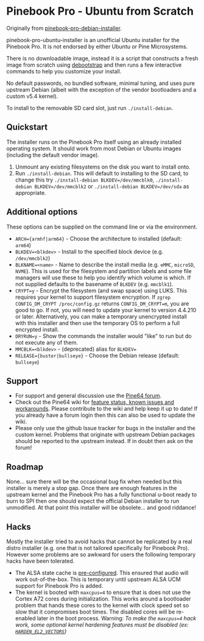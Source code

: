 Pinebook Pro - Ubuntu from Scratch
==================================

Originally from [pinebook-pro-debian-installer](https://github.com/daniel-thompson/pinebook-pro-debian-installer).

pinebook-pro-ubuntu-installer is an unofficial Ubuntu installer for the
Pinebook Pro. It is not endorsed by either Ubuntu or Pine Microsystems.

There is no downloadable image, instead it is a script that constructs
a fresh image from scratch using [debootstrap](https://wiki.debian.org/Debootstrap)
and then runs a few interactive commands to help you customize your install.

No default passwords, no bundled software, minimal tuning, and uses
pure upstream Debian (albeit with the exception of the vendor
bootloaders and a custom v5.4 kernel).

To install to the removable SD card slot, just run `./install-debian`.

Quickstart
----------

The installer runs on the Pinebook Pro itself using an already installed
operating system. It should work from most Debian or Ubuntu images
(including the default vendor image).

1. Unmount any existing filesystems on the disk you want to install
   onto.
2. Run `./install-debian`. This will default to installing to the SD card,
   to change this try `./install-debian BLKDEV=/dev/mmcblk0`, 
   `./install-debian BLKDEV=/dev/mmcblk2`
   or `./install-debian BLKDEV=/dev/sda` as appropriate.

Additional options
------------------

These options can be supplied on the command line or via the
environment.

 * `ARCH={armhf|arm64}` - Choose the architecture to installed (default:
   `arm64`)
 * `BLKDEV=<blkdev>` - Install to the specified block device (e.g.
   `/dev/mmcblk2`)
 * `BLKNAME=<name>` - Name to describe the install media (e.g. `eMMC`,
   `microSD`, `NVME`). This is used for the filesystem and partition labels
   and some file managers will use these to help you identify which
   volume is which. If not supplied defaults to the basename of
   `BLKDEV` (e.g.  `mmcblk1`).
 * `CRYPT=y` - Encrypt the filesystem (and swap space) using LUKS. This
   requires your kernel to support filesystem encryption.
   If `zgrep CONFIG_DM_CRYPT /proc/config.gz` returns `CONFIG_DM_CRYPT=m`,
   you are good to go. If not, you will need to update your kernel
   to version 4.4.210 or later. Alternatively, you can make a
   temporary unencrypted install with this installer and then use the
   temporary OS to perform a full encrypted install.
 * `DRYRUN=y` - Show the commands the installer would "like" to run but
   do not execute any of them.
 * `MMCBLK=<blkdev>` - (deprecated) alias for `BLKDEV=`
 * `RELEASE={buster|bullseye}` - Choose the Debian release (default:
   `bullseye`)

Support
-------

 * For support and general discussion use the
   [Pine64 forum](https://forum.pine64.org/showthread.php?tid=8487).
 * Check out the Pine64 wiki for [feature status, known issues and 
   workarounds](https://wiki.pine64.org/index.php/Pinebook_Pro_Debian_Installer).
   Please contribute to the wiki and help keep it up to date! If you already
   have a forum login then this can also be used to update the wiki.
 * Please only use the github Issue tracker for bugs in the installer
   and the custom kernel. Problems that originate with upstream Debian
   packages should be reported to the upstream instead. If in doubt
   then ask on the forum!

Roadmap
-------

None... sure there will be the occasional bug fix when needed but this
installer is merely a stop gap. Once there are enough features in the
upstream kernel and the Pinebook Pro has a fully functional u-boot ready
to burn to SPI then one should expect the official Debian installer to
run unmodified. At that point this installer will be obsolete... and
good riddance!

Hacks
-----

Mostly the installer tried to avoid hacks that cannot be replicated by a
real distro installer (e.g. one that is not tailored specifically for
Pinebook Pro). However some problems are so awkward for users the
following temporary hacks have been tolerated.

* The ALSA state cache is [pre-configured](var/lib/alsa/asound.state).
  This ensured that audio will work out-of-the-box. This is temporary
  until upstream ALSA UCM support for Pinebook Pro is added.
* The kernel is booted with `maxcpus=4` to ensure that is does not use
  the Cortex A72 cores during initialization. This works around a
  bootloader problem that hands these cores to the kernel with clock
  speed set so slow that it compromises boot times. The disabled cores
  will be re-enabled later in the boot process. Warning: 
  *To make the `maxcpus=4` hack work, some optional kernel hardening
  features must be disabled (ex:
  [`HARDEN_EL2_VECTORS`](https://lists.cs.columbia.edu/pipermail/kvmarm/2018-March/030321.html))*
